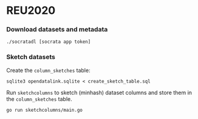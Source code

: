 # REU2020

### Download datasets and metadata

    ./socratadl [socrata app token]

### Sketch datasets

Create the `column_sketches` table:

    sqlite3 opendatalink.sqlite < create_sketch_table.sql

Run `sketchcolumns` to sketch (minhash) dataset columns and store them in the
`column_sketches` table.

    go run sketchcolumns/main.go
